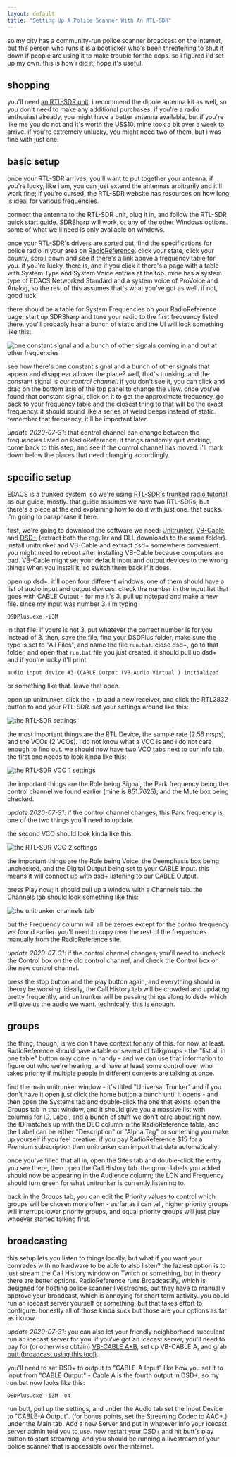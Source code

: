 ```yaml
---
layout: default
title: "Setting Up A Police Scanner With An RTL-SDR"
---
```


so my city has a community-run police scanner broadcast on the internet, but
the person who runs it is a bootlicker who's been threatening to shut it down
if people are using it to make trouble for the cops. so i figured i'd set up my
own. this is how i did it, hope it's useful.

## shopping
you'll need [an RTL-SDR unit][rtl-sdr]. i recommend the dipole antenna kit as
well, so you don't need to make any additional purchases. if you're a radio
enthusiast already, you might have a better antenna available, but if you're
like me you do not and it's worth the US$10. mine took a bit over a week to
arrive. if you're extremely unlucky, you might need two of them, but i was fine
with just one.

[rtl-sdr]: https://www.rtl-sdr.com/buy-rtl-sdr-dvb-t-dongles/

## basic setup
once your RTL-SDR arrives, you'll want to put together your antenna. if you're
lucky, like i am, you can just extend the antennas arbitrarily and it'll work
fine; if you're cursed, the RTL-SDR website has resources on how long is ideal
for various frequencies.

connect the antenna to the RTL-SDR unit, plug it in, and follow the RTL-SDR
[quick start guide][qsg]. SDRSharp will work, or any of the other Windows
options. some of what we'll need is only available on windows.

once your RTL-SDR's drivers are sorted out, find the specifications for police
radio in your area on [RadioReference][]. click your state, click your county,
scroll down and see if there's a link above a frequency table for you. if
you're lucky, there is, and if you click it there's a page with a table with
System Type and System Voice entries at the top. mine has a system type of
EDACS Networked Standard and a system voice of ProVoice and Analog, so the rest
of this assumes that's what you've got as well. if not, good luck.

there should be a table for System Frequencies on your RadioReference page.
start up SDRSharp and tune your radio to the first frequency listed there.
you'll probably hear a bunch of static and the UI will look something like
this:

![one constant signal and a bunch of other signals coming in and out at other frequencies](/assets/2020-06-26-police-scanner-setup-1.png)

see how there's one constant signal and a bunch of other signals that appear
and disappear all over the place? well, that's trunking, and the constant
signal is our *control channel*. if you don't see it, you can click and drag on
the bottom axis of the top panel to change the view. once you've found that
constant signal, click on it to get the approximate frequency, go back to your
frequency table and the closest thing to that will be the exact frequency.
it should sound like a series of weird beeps instead of static. remember that
frequency, it'll be important later.

*update 2020-07-31*: that control channel can change between the frequencies
listed on RadioReference. if things randomly quit working, come back to this
step, and see if the control channel has moved. i'll mark down below the
places that need changing accordingly.

[qsg]: https://www.rtl-sdr.com/rtl-sdr-quick-start-guide/
[RadioReference]: https://www.radioreference.com/apps/db/

## specific setup

EDACS is a trunked system, so we're using [RTL-SDR's trunked radio tutorial][t]
as our guide, mostly. that guide assumes we have two RTL-SDRs, but there's a
piece at the end explaining how to do it with just one. that sucks. i'm going
to paraphrase it here.

first, we're going to download the software we need: [Unitrunker][],
[VB-Cable][], and [DSD+][] (extract both the regular and DLL downloads to the
same folder). install unitrunker and VB-Cable and extract dsd+ somewhere
convenient. you might need to reboot after installing VB-Cable because
computers are bad. VB-Cable might set your default input and output devices to
the wrong things when you install it, so switch them back if it does.

open up dsd+. it'll open four different windows, one of them should have a list
of audio input and output devices. check the number in the input list that goes
with CABLE Output - for me it's 3. pull up notepad and make a new file. since
my input was number 3, i'm typing

```
DSDPlus.exe -i3M
```

in that file: if yours is not 3, put whatever the correct number is for you
instead of 3. then, save the file, find your DSDPlus folder, make sure the type
is set to "All Files", and name the file `run.bat`. close dsd+, go to that
folder, and open that `run.bat` file you just created. it should pull up dsd+
and if you're lucky it'll print

```
audio input device #3 (CABLE Output (VB-Audio Virtual ) initialized
```

or something like that. leave that open.

open up unitrunker. click the `+` to add a new receiver, and click the RTL2832
button to add your RTL-SDR. set your settings around like this:

![the RTL-SDR settings](/assets/2020-06-26-police-scanner-setup-2.png)

the most important things are the RTL Device, the sample rate (2.56 msps), and
the VCOs (2 VCOs). i do not know what a VCO is and i do not care enough to find
out. we should now have two VCO tabs next to our info tab. the first one needs
to look kinda like this:

![the RTL-SDR VCO 1 settings](/assets/2020-06-26-police-scanner-setup-3.png)

the important things are the Role being Signal, the Park frequency being the
control channel we found earlier (mine is 851.7625), and the Mute box being
checked.

*update 2020-07-31*: if the control channel changes, this Park frequency is one
of the two things you'll need to update.

the second VCO should look kinda like this:

![the RTL-SDR VCO 2 settings](/assets/2020-06-26-police-scanner-setup-4.png)

the important things are the Role being Voice, the Deemphasis box being
unchecked, and the Digital Output being set to your CABLE Input. this means it
will connect up with dsd+ listening to our CABLE Output.

press Play now; it should pull up a window with a Channels tab. the Channels
tab should look something like this:

![the unitrunker channels tab](/assets/2020-06-26-police-scanner-setup-5.png)

but the Frequency column will all be zeroes except for the control frequency we
found earlier. you'll need to copy over the rest of the frequencies manually
from the RadioReference site.

*update 2020-07-31*: if the control channel changes, you'll need to uncheck the
Control box on the old control channel, and check the Control box on the new
control channel.

press the stop button and the play button again,
and everything should in theory be working. ideally, the Call History tab will
be crowded and updating pretty frequently, and unitrunker will be passing
things along to dsd+ which will give us the audio we want. technically, this is
enough.

[t]: https://www.rtl-sdr.com/rtl-sdr-tutorial-following-trunked-radio-unitrunker/
[Unitrunker]: http://www.unitrunker.com/
[VB-Cable]: http://www.vb-cable.com/
[DSD+]: https://www.dsdplus.com/

## groups

the thing, though, is we don't have context for any of this. for now, at least.
RadioReference should have a table or several of talkgroups - the "list all in
one table" button may come in handy - and we can use that information to figure
out who we're hearing, and have at least some control over who takes priority
if multiple people in different contexts are talking at once.

find the main unitrunker window - it's titled "Universal Trunker" and if you
don't have it open just click the home button a bunch until it opens - and then
open the Systems tab and double-click the one that exists. open the Groups tab
in that window, and it should give you a massive list with columns for ID,
Label, and a bunch of stuff we don't care about right now. the ID matches up
with the DEC column in the RadioReference table, and the Label can be either
"Description" or "Alpha Tag" or something you make up yourself if you feel
creative. if you pay RadioReference $15 for a Premium subscription then
unitrunker can import that data automatically.

once you've filled that all in, open the Sites tab and double-click the entry
you see there, then open the Call History tab. the group labels you added
should now be appearing in the Audience column; the LCN and Frequency should
turn green for what unitrunker is currently listening to.

back in the Groups tab, you can edit the Priority values to control which
groups will be chosen more often - as far as i can tell, higher priority groups
will interrupt lower priority groups, and equal priority groups will just play
whoever started talking first.

## broadcasting

this setup lets you listen to things locally, but what if you want your
comrades with no hardware to be able to also listen? the laziest option is to
just stream the Call History window on Twitch or something, but in theory there
are better options. RadioReference runs Broadcastify, which is designed for
hosting police scanner livestreams, but they have to manually approve your
broadcast, which is annoying for short term activity. you could run an icecast
server yourself or something, but that takes effort to configure. honestly all
of those kinda suck but those are your options as far as i know.

*update 2020-07-31*: you can also let your friendly neighborhood succulent run
an icecast server for you. if you've got an icecast server, you'll need to
pay for (or otherwise obtain) [VB-CABLE A+B][], set up VB-CABLE A, and grab
[butt (broadcast using this tool)][butt].

you'll need to set DSD+ to output to "CABLE-A Input" like how you set it to
input from "CABLE Output" - Cable A is the fourth output in DSD+, so my run.bat
now looks like this:

```
DSDPlus.exe -i3M -o4
```

run butt, pull up the settings, and under the Audio tab set the Input Device
to "CABLE-A Output". (for bonus points, set the Streaming Codec to AAC+.) under
the Main tab, Add a new Server and put in whatever info your icecast server
admin told you to use. now restart your DSD+ and hit butt's play button to
start streaming, and you should be running a livestream of your police scanner
that is accessible over the internet.

[VB-CABLE A+B]: https://www.vb-audio.com/Cable/index.htm#DownloadCable
[butt]: https://danielnoethen.de/butt/
